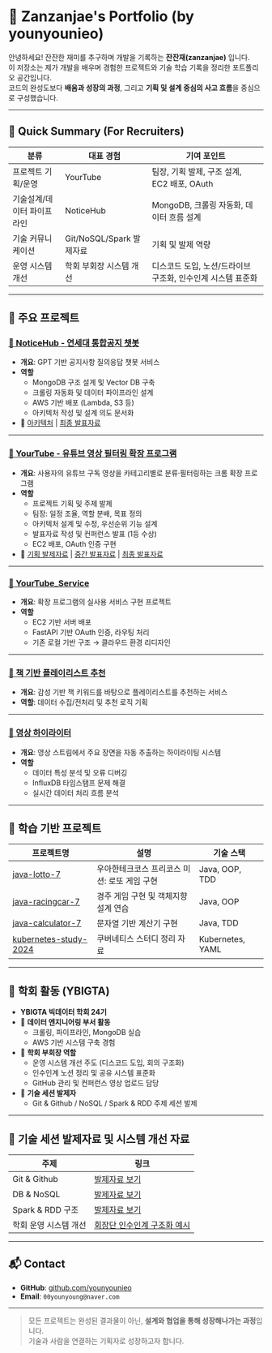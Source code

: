 # 💼 Zanzanjae's Portfolio (by younyounieo)

안녕하세요! 잔잔한 재미를 추구하며 개발을 기록하는 **잔잔재(zanzanjae)** 입니다.  
이 저장소는 제가 개발을 배우며 경험한 프로젝트와 기술 학습 기록을 정리한 포트폴리오 공간입니다.  
코드의 완성도보다 **배움과 성장의 과정**, 그리고 **기획 및 설계 중심의 사고 흐름**을 중심으로 구성했습니다.

---

## 📌 Quick Summary (For Recruiters)

| 분류 | 대표 경험 | 기여 포인트 |
|------|------------------|----------------|
| 프로젝트 기획/운영 | YourTube | 팀장, 기획 발제, 구조 설계, EC2 배포, OAuth |
| 기술설계/데이터 파이프라인 | NoticeHub | MongoDB, 크롤링 자동화, 데이터 흐름 설계 |
| 기술 커뮤니케이션 | Git/NoSQL/Spark 발제자료 | 기획 및 발제 역량 |
| 운영 시스템 개선 | 학회 부회장 시스템 개선 | 디스코드 도입, 노션/드라이브 구조화, 인수인계 시스템 표준화 |

---

## 🧩 주요 프로젝트

### [📂 NoticeHub - 연세대 통합공지 챗봇](https://github.com/YBIGTA/25th-conference-NoticeHub)
- **개요**: GPT 기반 공지사항 질의응답 챗봇 서비스
- **역할**
  - MongoDB 구조 설계 및 Vector DB 구축
  - 크롤링 자동화 및 데이터 파이프라인 설계
  - AWS 기반 배포 (Lambda, S3 등)
  - 아키텍처 작성 및 설계 의도 문서화
- 📎 [아키텍처](./projects/NoticeHub/architecture.png) | [최종 발표자료](./projects/NoticeHub/컨퍼런스_최종발표.pdf)

---

### [📂 YourTube - 유튜브 영상 필터링 확장 프로그램](https://github.com/YBIGTA/24th-conference-yourtube)
- **개요**: 사용자의 유튜브 구독 영상을 카테고리별로 분류·필터링하는 크롬 확장 프로그램
- **역할**
  - 프로젝트 기획 및 주제 발제
  - 팀장: 일정 조율, 역할 분배, 목표 정의
  - 아키텍처 설계 및 수정, 우선순위 기능 설계
  - 발표자료 작성 및 컨퍼런스 발표 (1등 수상)
  - EC2 배포, OAuth 인증 구현
- 📎 [기획 발제자료](./projects/YourTube/presentations/발제_유튜브%20알고리즘%20세탁기.pdf) | [중간 발표자료](./projects/YourTube/presentations/중간발표.pdf) | [최종 발표자료](./projects/YourTube/presentations/컨퍼런스_최종발표.pdf)

---

### [📂 YourTube_Service](https://github.com/YBIGTA/YourTube_Service)
- **개요**: 확장 프로그램의 실사용 서비스 구현 프로젝트
- **역할**
  - EC2 기반 서버 배포
  - FastAPI 기반 OAuth 인증, 라우팅 처리
  - 기존 로컬 기반 구조 → 클라우드 환경 리디자인

---

### [📂 책 기반 플레이리스트 추천](https://github.com/YBIGTA/24th-project-playlist-recommendation)
- **개요**: 감성 기반 책 키워드를 바탕으로 플레이리스트를 추천하는 서비스
- **역할**: 데이터 수집/전처리 및 추천 로직 기획

---

### [📂 영상 하이라이터](https://github.com/YBIGTA/24th-de-highlighter)
- **개요**: 영상 스트림에서 주요 장면을 자동 추출하는 하이라이팅 시스템
- **역할**
  - 데이터 특성 분석 및 오류 디버깅
  - InfluxDB 타임스탬프 문제 해결
  - 실시간 데이터 처리 흐름 분석

---

## 🎯 학습 기반 프로젝트

| 프로젝트명 | 설명 | 기술 스택 |
|------------|------------------------------|------------------|
| [java-lotto-7](https://github.com/younyoungieo/java-lotto-7/tree/younyoungieo) | 우아한테크코스 프리코스 미션: 로또 게임 구현 | Java, OOP, TDD |
| [java-racingcar-7](https://github.com/younyoungieo/java-racingcar-7/tree/younyoungieo) | 경주 게임 구현 및 객체지향 설계 연습 | Java, OOP |
| [java-calculator-7](https://github.com/younyoungieo/java-calculator-7/tree/younyoungieo) | 문자열 기반 계산기 구현 | Java, TDD |
| [kubernetes-study-2024](https://github.com/younyoungieo/kubernetes-study-2024) | 쿠버네티스 스터디 정리 자료 | Kubernetes, YAML |

---

## 🧠 학회 활동 (YBIGTA)

- **YBIGTA 빅데이터 학회 24기**
- 🔹 **데이터 엔지니어링 부서 활동**
  - 크롤링, 파이프라인, MongoDB 실습
  - AWS 기반 시스템 구축 경험
- 🔹 **학회 부회장 역할**
  - 운영 시스템 개선 주도 (디스코드 도입, 회의 구조화)
  - 인수인계 노션 정리 및 공유 시스템 표준화
  - GitHub 관리 및 컨퍼런스 영상 업로드 담당
- 🔹 **기술 세션 발제자**
  - Git & Github / NoSQL / Spark & RDD 주제 세션 발제

---

## 📖 기술 세션 발제자료 및 시스템 개선 자료

| 주제 | 링크 |
|------|--------------------------|
| Git & Github | [발제자료 보기](./tech-sessions/Git.pdf) |
| DB & NoSQL | [발제자료 보기](./tech-sessions/NoSQL.pdf) |
| Spark & RDD 구조 | [발제자료 보기](./tech-sessions/Spark.pdf) |
| 학회 운영 시스템 개선 | [회장단 인수인계 구조화 예시](./system-improvements/회장단%20인수인계.md) |

---

## 📬 Contact

- **GitHub**: [github.com/younyounieo](https://github.com/younyounieo)
- **Email**: `00younyoung@naver.com`

---

> 모든 프로젝트는 완성된 결과물이 아닌, **설계와 협업을 통해 성장해나가는 과정**입니다.  
> 기술과 사람을 연결하는 기획자로 성장하고자 합니다.
